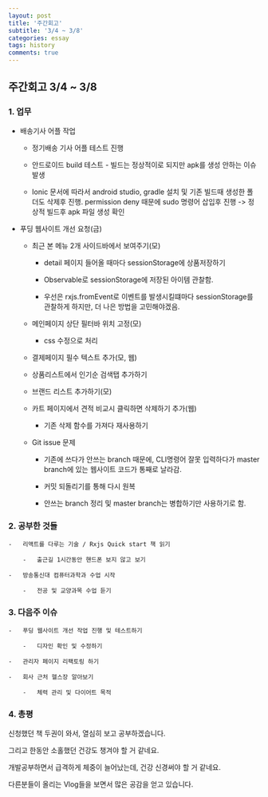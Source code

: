 ```yaml
---
layout: post
title: '주간회고'
subtitle: '3/4 ~ 3/8'
categories: essay
tags: history
comments: true
---
```


## 주간회고 3/4 ~ 3/8


### 1. 업무

- 배송기사 어플 작업

    -   정기배송 기사 어플 테스트 진행

    -   안드로이드 build 테스트 - 빌드는 정상적이로 되지만 apk를 생성 안하는 이슈 발생
    
    -   Ionic 문서에 따라서 android studio, gradle 설치 및 기존 빌드때 생성한 폴더도 삭제후 진행. permission deny 때문에 sudo 명령어 삽입후 진행 -> 정상적 빌드후 apk 파일 생성 확인


- 푸딩 웹사이트 개선 요청(금)

    -   최근 본 메뉴 2개 사이드바에서 보여주기(모)

        -   detail 페이지 들어올 때마다 sessionStorage에 상품저장하기

        -   Observable로 sessionStorage에 저장된 아이템 관찰함.

        -   우선은 rxjs.fromEvent로 이벤트를 발생시킬떄마다 sessionStorage를 관찰하게 하지만, 더 나은 방법을 고민해야겠음. 

    -   메인페이지 상단 필터바 위치 고정(모)

        -   css 수정으로 처리

    -   결제페이지 필수 텍스트 추가(모, 웹)

    -   상품리스트에서 인기순 검색탭 추가하기

    -   브랜드 리스트 추가하기(모)

    -   카트 페이지에서 견적 비교시 클릭하면 삭제하기 추가(웹)

        -   기존 삭제 함수를 가져다 재사용하기

    -   Git issue 문제

        -   기존에 쓰다가 안쓰는 branch 때문에, CLI명령어 잘못 입력하다가 master branch에 있는 웹사이트 코드가 통째로 날라감.

        -   커밋 되돌리기를 통해 다시 원복

        -   안쓰는 branch 정리 및 master branch는 병합하기만 사용하기로 함.

### 2. 공부한 것들

    -   리액트를 다루는 기술 / Rxjs Quick start 책 읽기

        -   출근길 1시간동안 핸드폰 보지 않고 보기

    -   방송통신대 컴퓨터과학과 수업 시작

        -   전공 및 교양과목 수업 듣기


### 3. 다음주 이슈

    -   푸딩 웹사이트 개선 작업 진행 및 테스트하기

        -   디자인 확인 및 수정하기

    -   관리자 페이지 리팩토링 하기

    -   회사 근처 헬스장 알아보기

        -   체력 관리 및 다이어트 목적


### 4. 총평

신청했던 책 두권이 와서, 열심히 보고 공부하겠습니다.

그리고 한동안 소홀했던 건강도 챙겨야 할 거 같네요.

개발공부하면서 급격하게 체중이 늘어났는데, 건강 신경써야 할 거 같네요.

다른분들이 올리는 Vlog들을 보면서 많은 공감을 얻고 있습니다.

